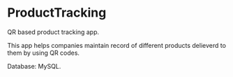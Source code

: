 # ProductTracking

QR based product tracking app.

This app helps companies maintain record of different products delieverd to them by using QR codes. 

Database: MySQL.
